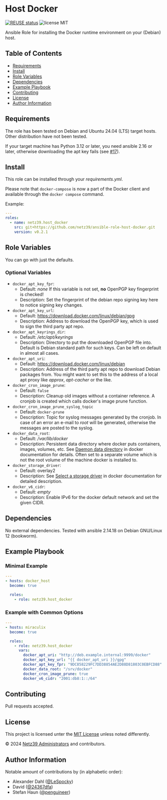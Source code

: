 <!--
SPDX-FileCopyrightText: 2024 Netz39 Administrators <admin@netz39.de>
SPDX-License-Identifier: CC-BY-4.0
-->

# Host Docker

[![REUSE status](https://api.reuse.software/badge/github.com/netz39/ansible-role-host-docker)](https://api.reuse.software/info/github.com/netz39/ansible-role-host-docker)
![license MIT](https://img.shields.io/badge/license-MIT-informational)

Ansible Role for installing the Docker runtime environment on your (Debian) host.

## Table of Contents

- [Requirements](#requirements)
- [Install](#install)
- [Role Variables](#role-variables)
- [Dependencies](#dependencies)
- [Example Playbook](#example-playbook)
- [Contributing](#contributing)
- [License](#license)
- [Author Information](#author-information)

## Requirements

The role has been tested on Debian and Ubuntu 24.04 (LTS) target hosts.
Other distribution have not been tested.

If your target machine has Python 3.12 or later, you need ansible 2.16
or later, otherwise downloading the apt key fails (see
[#17](https://github.com/netz39/ansible-role-host-docker/issues/17)).

## Install

This role can be installed through your *requirements.yml*.

Please note that `docker-compose` is now a part of the Docker client and
available through the `docker compose` command.

Example:

```yaml
---
roles:
  - name: netz39.host_docker
    src: git+https://github.com/netz39/ansible-role-host-docker.git
    version: v0.2.1
```

## Role Variables

You can go with just the defaults.

### Optional Variables

* `docker_apt_key_fpr`:
    * Default: *none*
      If this variable is not set, **no** OpenPGP key fingerprint is checked!
    * Description: Set the fingerprint of the debian repo signing key
      here to notice signing key changes.
* `docker_apt_key_url`:
    * Default: https://download.docker.com/linux/debian/gpg
    * Description: Address to download the OpenPGP key, which is used to
      sign the third party apt repo.
* `docker_apt_keyrings_dir`:
    * Default: */etc/apt/keyrings*
    * Description: Directory to put the downloaded OpenPGP file into.
      Default is Debian standard path for such keys.
      Can be left on default in almost all cases.
* `docker_apt_uri`:
    * Default: https://download.docker.com/linux/debian
    * Description: Address of the third party apt repo to download
      Debian packages from.
      You might want to set this to the address of a local apt proxy
      like *approx*, *apt-cacher* or the like.
* `docker_cron_image_prune`:
    * Default: `false`
    * Description: Cleanup old images without a container reference.
      A cronjob is created which calls docker's image prune function.
* `docker_cron_image_prune_syslog_topic`
    * Default: `docker-prune`
    * Description: Topic for syslog messages generated by the cronjob.
      In case of an error an e-mail to *root* will be generated, otherwise the messages are posted to the syslog.
* `docker_data_root`:
    * Default: */var/lib/docker*
    * Description: Persistent data directory where docker puts
      containers, images, volumes, etc.
      See [Daemon data directory](https://docs.docker.com/engine/daemon/#daemon-data-directory)
      in docker documentation for details.
      Often set to a separate volume which is not the root volume of
      the machine docker is installed to.
* `docker_storage_driver`:
    * Default: overlay2
    * Description: See [Select a storage driver](https://docs.docker.com/engine/storage/drivers/select-storage-driver/)
      in docker documentation for detailed description.
* `docker_v6_cidr`:
    * Default: *empty*
    * Description: Enable IPv6 for the docker default network and set
      the given CIDR.

## Dependencies

No external dependencies.
Tested with ansible 2.14.18 on Debian GNU/Linux 12 (bookworm).

## Example Playbook

### Minimal Example

```yaml
---
- hosts: docker_host
  become: true

  roles:
    - role: netz39.host_docker
```

### Example with Common Options

```yaml
---
- hosts: miraculix
  become: true

  roles:
    - role: netz39.host_docker
      vars:
        docker_apt_uri: "http://deb.example.internal:9999/docker"
        docker_apt_key_url: "{{ docker_apt_uri }}/gpg"
        docker_apt_key_fpr: "9DC858229FC7DD38854AE2D88D81803C0EBFCD88"
        docker_data_root: "/srv/docker"
        docker_cron_image_prune: true
        docker_v6_cidr: "2001:db8:1::/64"
```

## Contributing

Pull requests accepted.

## License

This project is licensed unter the [MIT License](LICENSES/MIT.txt)
unless noted differently.

© 2024 [Netz39 Administrators](http://www.netz39.de/) and contributors.

## Author Information

Notable amount of contributions by (in alphabetic order):

- Alexander Dahl ([@LeSpocky](https://github.com/LeSpocky/))
- David ([@24367dfa](https://github.com/24367dfa))
- Stefan Haun ([@penguineer](https://github.com/penguineer))
